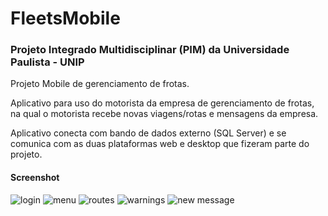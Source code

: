 # FleetsMobile
### Projeto Integrado Multidisciplinar (PIM) da Universidade Paulista - UNIP

Projeto Mobile de gerenciamento de frotas.

Aplicativo para uso do motorista da empresa de gerenciamento de frotas, na qual o motorista recebe novas viagens/rotas e mensagens da empresa.

Aplicativo conecta com bando de dados externo (SQL Server) e se comunica com as duas plataformas web e desktop que fizeram parte do projeto.

#### Screenshot
![login](https://github.com/Matheus-Silas97/Gerenciador_de_Frotas/blob/master/Screenshot/login.png)
![menu](https://github.com/Matheus-Silas97/Gerenciador_de_Frotas/blob/master/Screenshot/menu.png)
![routes](https://github.com/Matheus-Silas97/Gerenciador_de_Frotas/blob/master/Screenshot/rotas.png)
![warnings](https://github.com/Matheus-Silas97/Gerenciador_de_Frotas/blob/master/Screenshot/avisos.png)
![new message](https://github.com/Matheus-Silas97/Gerenciador_de_Frotas/blob/master/Screenshot/novamensagem.png)
